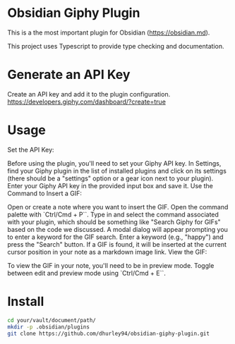# Obsidian Giphy Plugin

This is a the most important plugin for Obsidian (https://obsidian.md).

This project uses Typescript to provide type checking and documentation.

# Generate an API Key

Create an API key and add it to the plugin configuration. https://developers.giphy.com/dashboard/?create=true

# Usage

Set the API Key:

  Before using the plugin, you'll need to set your Giphy API key.
    In Settings, find your Giphy plugin in the list of installed plugins and click on its settings (there should be a "settings" option or a gear icon next to your plugin).
    Enter your Giphy API key in the provided input box and save it.
Use the Command to Insert a GIF:

Open or create a note where you want to insert the GIF.
Open the command palette with `Ctrl/Cmd + P``.
Type in and select the command associated with your plugin, which should be something like "Search Giphy for GIFs" based on the code we discussed.
A modal dialog will appear prompting you to enter a keyword for the GIF search.
Enter a keyword (e.g., "happy") and press the "Search" button.
If a GIF is found, it will be inserted at the current cursor position in your note as a markdown image link.
View the GIF:

To view the GIF in your note, you'll need to be in preview mode. Toggle between edit and preview mode using `Ctrl/Cmd + E``.

# Install

```bash
cd your/vault/document/path/
mkdir -p .obsidian/plugins
git clone https://github.com/dhurley94/obsidian-giphy-plugin.git
```
